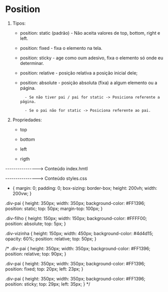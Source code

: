 # Position

1. Tipos:

    - position: static (padrão) - Não aceita valores de top, bottom, right e left.

    - position: fixed - fixa o elemento na tela.

    - position: sticky - age como oum adesivo, fixa o elemento só onde eu determinar.

    - position: relative - posição relativa a posição inicial dele;

    - position: absolute - posição absoluta (fixa) a algum elemento ou a página.

            - Se não tiver pai / pai for static -> Posiciona referente a página.

            - Se o pai não for static -> Posiciona referente ao pai.

2. Propriedades:

    - top

    - bottom

    - left

    - rigth

----------------> Conteúdo index.hmtl

<!DOCTYPE html>
<html lang="en">
<head>
    <meta charset="UTF-8">
    <meta name="viewport" content="width=device-width, initial-scale=1.0">
    <link rel="stylesheet" href="styles.css">
    <title>Position</title>
</head>
<body>
    <div class="div-pai">
        <div class="div-filho"></div>
    </div>
    <div class="div-vizinha"></div>
</body>
</html>

----------------> Conteúdo styles.css

* {
    margin: 0;
    padding: 0;
    box-sizing: border-box;
    height: 200vh;
    width: 200vw;
}

.div-pai {
    height: 350px;
    width: 350px;
    background-color: #FF1396;
    position: static;
    top: 50px;
    margin-top: 100px;
}

.div-filho {
    height: 150px;
    width: 150px;
    background-color: #FFFF00;
    position: absolute;
    top: 5px;
}

.div-vizinha {
    height: 150px;
    width: 450px;
    background-color: #4d4d15;
    opacity: 60%;
    position: relative;
    top: 50px;
}

/*
.div-pai {
    height: 350px;
    width: 350px;
    background-color: #FF1396;
    position: relative;
    top: 90px;
}

.div-pai {
    height: 350px;
    width: 350px;
    background-color: #FF1396;
    position: fixed;
    top: 20px;
    left: 23px;
}

.div-pai {
    height: 350px;
    width: 350px;
    background-color: #FF1396;
    position: sticky;
    top: 29px;
    left: 35px;
}
*/